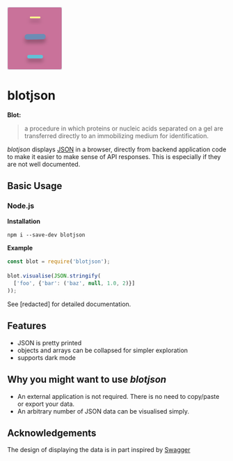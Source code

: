 ![Alt text](./logo_light.svg) 
# blotjson

**Blot:**
> a procedure in which proteins or nucleic acids separated on a gel are transferred directly to an immobilizing medium for identification.


*blotjson* displays [JSON](https://www.json.org/json-en.html) in a browser, directly from backend application code to make it easier to make sense of API responses. This is especially if they are not well documented.


## Basic Usage

### Node.js
**Installation**
```
npm i --save-dev blotjson
```
**Example**
```js
const blot = require('blotjson');

blot.visualise(JSON.stringify(
  ['foo', {'bar': ('baz', null, 1.0, 2)}]
));
```

See [redacted] for detailed documentation.


## Features
* JSON is pretty printed
* objects and arrays can be collapsed for simpler exploration
* supports dark mode

## Why you might want to use *blotjson*
* An external application is not required. There is no need to copy/paste or export your data.
* An arbitrary number of JSON data can be visualised simply.


## Acknowledgements

The design of displaying the data is in part inspired by [Swagger](https://swagger.io) 

